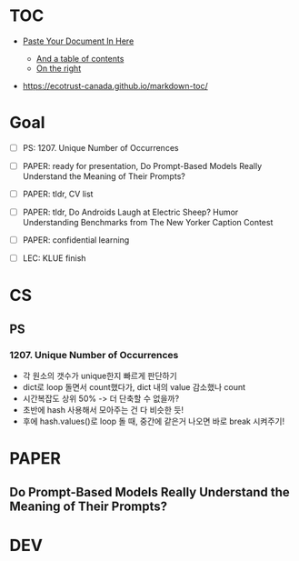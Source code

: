 # TOC
- [Paste Your Document In Here](#paste-your-document-in-here)
  * [And a table of contents](#and-a-table-of-contents)
  * [On the right](#on-the-right)

- https://ecotrust-canada.github.io/markdown-toc/


# Goal

- [ ] PS: 1207. Unique Number of Occurrences
- [ ] PAPER: ready for presentation, Do Prompt-Based Models Really Understand the Meaning of Their Prompts?
- [ ] PAPER: tldr, CV list
- [ ] PAPER: tldr, Do Androids Laugh at Electric Sheep? Humor Understanding Benchmarks from The New Yorker Caption Contest
- [ ] PAPER: confidential learning
- [ ] LEC: KLUE finish


# CS
## PS
### 1207. Unique Number of Occurrences
- 각 원소의 갯수가 unique한지 빠르게 판단하기
- dict로 loop 돌면서 count했다가, dict 내의 value 감소했나 count
- 시간복잡도 상위 50% -> 더 단축할 수 없을까?
- 초반에 hash 사용해서 모아주는 건 다 비슷한 듯!
- 후에 hash.values()로 loop 돌 때, 중간에 같은거 나오면 바로 break 시켜주기!

# PAPER
## Do Prompt-Based Models Really Understand the Meaning of Their Prompts?



# DEV
